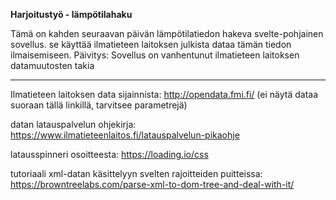**Harjoitustyö - lämpötilahaku**

Tämä on kahden seuraavan päivän lämpötilatiedon hakeva svelte-pohjainen sovellus. se käyttää ilmatieteen laitoksen julkista dataa tämän tiedon ilmaisemiseen. Päivitys: Sovellus on vanhentunut ilmatieteen laitoksen datamuutosten takia

---

Ilmatieteen laitoksen data sijainnista: http://opendata.fmi.fi/ (ei näytä dataa suoraan tällä linkillä, tarvitsee parametrejä)

datan latauspalvelun ohjekirja: https://www.ilmatieteenlaitos.fi/latauspalvelun-pikaohje

latausspinneri osoitteesta: https://loading.io/css

tutoriaali xml-datan käsittelyyn svelten rajoitteiden puitteissa: https://browntreelabs.com/parse-xml-to-dom-tree-and-deal-with-it/
